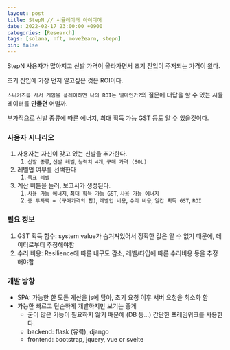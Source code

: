 ```yaml
---
layout: post
title: StepN // 시뮬레이터 아이디어
date: 2022-02-17 23:00:00 +0900
categories: [Research]
tags: [solana, nft, move2earn, stepn]
pin: false
---
```


StepN 사용자가 많아지고 신발 가격이 올라가면서 초기 진입이 주저되는 가격이 왔다.

초기 진입에 가장 먼저 알고싶은 것은 ROI이다.

`스니커즈를 사서 게임을 플레이하면 나의 ROI는 얼마인가?`의 질문에 대답을 할 수 있는 시뮬레이터를 **만들면** 어떨까.

부가적으로 신발 종류에 따른 에너지, 최대 획득 가능 GST 등도 알 수 있을것이다.

### 사용자 시나리오
1. 사용자는 자신이 갖고 있는 신발을 추가한다.
   1. `신발 종류`, `신발 레벨`, `능력치 4개`, `구매 가격 (SOL)`
2. 레벨업 여부를 선택한다
   1. `목표 레벨`
3. 계산 버튼을 눌러, 보고서가 생성된다.
   1. `사용 가능 에너지`, `최대 획득 가능 GST`, `사용 가능 에너지`
   2. `총 투자액 = (구매가격의 합)`, `레벨업 비용`, `수리 비용`, `일간 획득 GST`, `ROI`

### 필요 정보
1. GST 획득 함수: system value가 숨겨져있어서 정확한 값은 알 수 없기 때문에, 데이터로부터 추정해야함
2. 수리 비용: Resilience에 따른 내구도 감소, 레벨/타입에 따른 수리비용 등을 추정해야함

### 개발 방향
- SPA: 가능한 한 모든 계산을 js에 담아, 초기 요청 이후 서버 요청을 최소화 함
- 가능한 빠르고 단순하게 개발하지만 보기는 좋게
  - 굳이 많은 기능이 필요하지 않기 때문에 (DB 등...) 간단한 프레임워크를 사용한다.
  - backend: flask (유력), django
  - frontend: bootstrap, jquery, vue or svelte